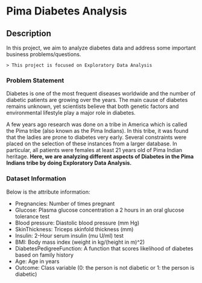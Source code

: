 # Pima Diabetes Analysis

## Description

In this project, we aim to analyze diabetes data and address some important business problems/questions.

    > This project is focused on Exploratory Data Analysis

### Problem Statement

Diabetes is one of the most frequent diseases worldwide and the number of diabetic patients are growing over the years. The main cause of diabetes remains unknown, yet scientists believe that both genetic factors and environmental lifestyle play a major role in diabetes.

A few years ago research was done on a tribe in America which is called the Pima tribe (also known as the Pima Indians). In this tribe, it was found that the ladies are prone to diabetes very early. Several constraints were placed on the selection of these instances from a larger database. In particular, all patients were females at least 21 years old of Pima Indian heritage. **Here, we are analyzing different aspects of Diabetes in the Pima Indians tribe by doing Exploratory Data Analysis.**

### Dataset Information

Below is the attribute information:

- Pregnancies: Number of times pregnant
- Glucose: Plasma glucose concentration a 2 hours in an oral glucose tolerance test
- Blood pressure: Diastolic blood pressure (mm Hg)
- SkinThickness: Triceps skinfold thickness (mm)
- Insulin: 2-Hour serum insulin (mu U/ml) test
- BMI: Body mass index (weight in kg/(height in m)^2)
- DiabetesPedigreeFunction: A function that scores likelihood of diabetes based on family history
- Age: Age in years
- Outcome: Class variable (0: the person is not diabetic or 1: the person is diabetic)
